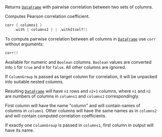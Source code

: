 [//]: # (title: corr)

Returns [`DataFrame`](DataFrame.md) with pairwise correlation between two sets of columns.

Computes Pearson correlation coefficient.

```kotlin
corr { columns1 }
    .with { columns2 } | .withItself()
```

To compute pairwise correlation between all columns in [`DataFrame`](DataFrame.md) use `corr` without arguments:

```kotlin
corr()
```

Available for numeric and `Boolean` columns. `Boolean` values are converted into `1` for `true` and `0` for `false`. All other columns are ignored.

If `ColumnGroup` is passed as target column for correlation, it will be unpacked into suitable nested columns.

Resulting [`DataFrame`](DataFrame.md) will have `n1` rows and `n2+1` columns, where `n1` and `n2` are numbers of columns in `columns1` and `columns2` correspondingly.

First column will have the name "column" and will contain names of columns in `column1`. Other columns will have the same names as in `columns2` and will contain computed correlation coefficients.

If exactly one `ColumnGroup` is passed in `columns1`, first column in output will have its name. 
